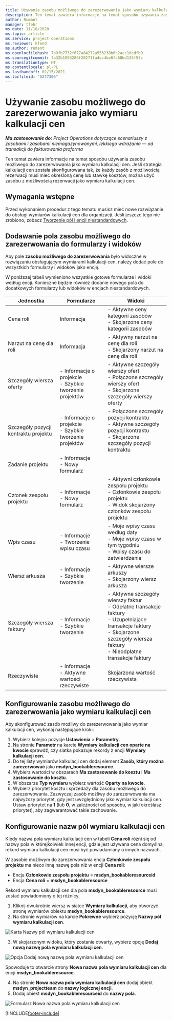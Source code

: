 ```yaml
---
title: Używanie zasobu możliwego do zarezerwowania jako wymiaru kalkulacji cen
description: Ten temat zawiera informacje na temat sposobu używania zasobu możliwego do zarezerwowania jako wymiaru kalkulacji cen.
author: Rumant
manager: tfehr
ms.date: 11/18/2020
ms.topic: article
ms.service: project-operations
ms.reviewer: kfend
ms.author: rumant
ms.openlocfilehash: 7b9fb7732f677a04272a556238b6c2acc1dcdfb9
ms.sourcegitcommit: fa32b1893286f20271fa4ec4be8fc68bd135f53c
ms.translationtype: HT
ms.contentlocale: pl-PL
ms.lasthandoff: 02/15/2021
ms.locfileid: "5277306"
---
```

# <a name="use-a-bookable-resource-as-a-pricing-dimension"></a>Używanie zasobu możliwego do zarezerwowania jako wymiaru kalkulacji cen

 _**Ma zastosowanie do:** Project Operations dotyczące scenariuszy z zasobami i zasobami niemagazynowanymi, lekkiego wdrażania — od transakcji do fakturowania proforma_ 

Ten temat zawiera informacje na temat sposobu używania zasobu możliwego do zarezerwowania jako wymiaru kalkulacji cen. Jeśli strategia kalkulacji cen została skonfigurowana tak, że każdy zasób z możliwością rezerwacji musi mieć określoną cenę lub stawkę kosztów, można użyć zasobu z możliwością rezerwacji jako wymiaru kalkulacji cen.

## <a name="prerequisites"></a>Wymagania wstępne
Przed wykonaniem procedur z tego tematu musisz mieć nowe rozwiązanie do obsługi wymiarów kalkulacji cen dla organizacji. Jeśli jeszcze tego nie zrobiono, zobacz [Tworzenie pól i encji niestandardowych](../pricing-costing/create-custom-fields-entities-pricing-dimensions.md).

## <a name="add-the-bookable-resource-field-to-forms-and-views"></a>Dodawanie pola zasobu możliwego do zarezerwowania do formularzy i widoków
Aby pole **zasobu możliwego do zarezerwowania** było widoczne w rozwiązaniu obsługującym wymiarami kalkulacji cen, należy dodać pole do wszystkich formularzy i widoków jako encję.

W poniższej tabeli wymieniono wszystkie gotowe formularze i widoki według encji. Konieczne będzie również dodanie nowego pola do dodatkowych formularzy lub widoków w encjach niestandardowych.

|   Jednostka        | Formularze   |Widoki        |
| ------------------------------|---------------------------------|----------------------------------|
|  Cena roli| Informacja | - Aktywne ceny kategorii zasobów<br> - Skojarzone ceny kategorii zasobów |
|  Narzut na cenę dla roli| Informacja| - Aktywny narzut na cenę dla roli<br>- Skojarzony narzut na cenę dla roli |
|  Szczegóły wiersza oferty| - Informacje o projekcie<br>- Szybkie tworzenie projektów| - Aktywne szczegóły wierszy ofert<br>- Połączone szczegóły wierszy ofert<br>- Skojarzone szczegóły wierszy oferty |
|  Szczegóły pozycji kontraktu projektu| - Informacje o projekcie<br>- Szybkie tworzenie projektów| - Połączone szczegóły pozycji kontraktu<br>- Aktywne szczegóły pozycji kontraktu<br>- Skojarzone szczegóły pozycji kontraktu |
|  Zadanie projektu| - Informacje<br>- Nowy formularz| &nbsp; |
|  Członek zespołu projektu| - Informacje<br>- Nowy formularz| - Aktywni członkowie zespołu projektu<br>- Członkowie zespołu projektu<br>- Widok skojarzony członków zespołu projektu |
|  Wpis czasu| - Informacje<br>- Tworzenie wpisu czasu| - Moje wpisy czasu według daty<br>- Moje wpisy czasu w tym tygodniu<br>- Wpisy czasu do zatwierdzenia|
|  Wiersz arkusza| - Informacje<br>- Szybkie tworzenie| - Aktywne wiersze arkuszy<br>- Skojarzony wiersz arkusza |
|  Szczegóły wiersza faktury| - Informacje<br>- Szybkie tworzenie| - Aktywne szczegóły wierszy faktur<br>- Odpłatne transakcje faktury<br>- Uzupełniające transakcje faktury<br>- Skojarzone szczegóły wiersza faktury <br>- Nieodpłatne transakcje faktury|
|  Rzeczywiste| - Informacje<br>- Aktywne wartości rzeczywiste| Skojarzona wartość rzeczywista |

## <a name="set-up-a-bookable-resource-as-a-pricing-dimension"></a>Konfigurowanie zasobu możliwego do zarezerwowania jako wymiaru kalkulacji cen
Aby skonfigurować zasób możliwy do zarezerwowania jako wymiar kalkulacji cen, wykonaj następujące kroki:

1. Wybierz kolejno pozycje **Ustawienia** > **Parametry**. 
2. Na stronie **Parametr** na karcie **Wymiary kalkulacji cen oparte na kwocie** sprawdź, czy siatka pokazuje rekordy z encji **Wymiary kalkulacji cen**. 
2. Do tej listy wymiarów kalkulacji cen dodaj element **Zasób, który można zarezerwować** jako **msdyn_bookableresource**. 
3. Wybierz wartości w obszarach **Ma zastosowanie do kosztu** i **Ma zastosowanie do kosztu**.
4. W obszarze **Typ wymiaru** wybierz wartość **Oparty na kwocie**. 
5. Wybierz priorytet kosztu i sprzedaży dla zasobu możliwego do zarezerwowania. Zazwyczaj zasób możliwy do zarezerwowania ma najwyższy priorytet, gdy jest uwzględniony jako wymiar kalkulacji cen. Ustaw priorytet na **1** (lub **0**, w zależności od sposobu, w jaki określasz priorytet), aby zagwarantować takie zachowanie.

## <a name="set-up-pricing-dimension-field-names"></a>Konfigurowanie nazw pól wymiaru kalkulacji cen

Kiedy nazwa pola wymiaru kalkulacji cen w tabeli **Cena roli** różni się od nazwy pola w którejkolwiek innej encji, gdzie jest używana cena domyślna, rekord wymiaru kalkulacji cen musi być powiadamiany o innych nazwach.  

W zasobie możliwym do zarezerwowania encja **Członkowie zespołu projektu** ma nieco inną nazwę pola niż w encji **Cena roli**: 

 - Encja **Członkowie zespołu projektu** = **msdyn_bookableresourceid**
 - Encja **Cena roli** = **msdyn_bookableresource**

Rekord wymiaru kalkulacji cen dla pola **msdyn_bookableresource** musi zostać powiadomiony o tej różnicy.

1. Kliknij dwukrotnie wiersz w siatce **Wymiary kalkulacji**, aby otworzyć stronę wymiarów obiektu **msdyn_bookableresource**.
2. Na stronie wymiarów na karcie **Pokrewne** wybierz pozycję **Nazwy pól wymiaru kalkulacji cen**.

  ![Karta Nazwy pól wymiaru kalkulacji cen](media/PD-fieldname.png)

3. W skojarzonym widoku, który zostanie otwarty, wybierz opcję **Dodaj nową nazwę pola wymiaru kalkulacji cen**.

  ![Opcja Dodaj nową nazwę pola wymiaru kalkulacji cen](media/Add-NewPD-fieldname.png)

  Spowoduje to otwarcie strony **Nowa nazwa pola wymiaru kalkulacji cen** dla encji **msdyn_bookableresource**. 

4. Na stronie **Nowa nazwa pola wymiaru kalkulacji cen** dodaj obiekt **msdyn_projectteam** do **nazwy logicznej encji**.
5. Dodaj obiekt **msdyn_bookableresourceid** do **nazwy pola**.

 ![Formularz Nowa nazwa pola wymiaru kalkulacji cen](media/PD-fieldname-Added.png)


[!INCLUDE[footer-include](../includes/footer-banner.md)]